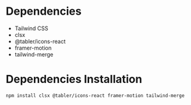 # Dependencies

-   Tailwind CSS
-   clsx
-   @tabler/icons-react
-   framer-motion
-   tailwind-merge

# Dependencies Installation

```bash
npm install clsx @tabler/icons-react framer-motion tailwind-merge
```
